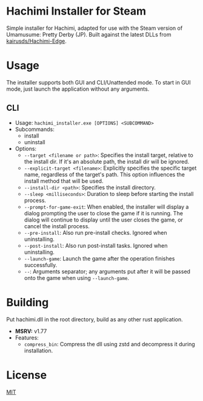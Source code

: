 # Hachimi Installer for Steam
Simple installer for Hachimi, adapted for use with the Steam version of Umamusume: Pretty Derby (JP). Built against the latest DLLs from [kairusds/Hachimi-Edge](https://github.com/kairusds/Hachimi-Edge).

# Usage
The installer supports both GUI and CLI/Unattended mode. To start in GUI mode, just launch the application without any arguments.

## CLI
- Usage: `hachimi_installer.exe [OPTIONS] <SUBCOMMAND>`
- Subcommands:
    - install
    - uninstall
- Options:
    - `--target <filename or path>`: Specifies the install target, relative to the install dir. If it's an absolute path, the install dir will be ignored.
    - `--explicit-target <filename>`: Explicitly specifies the specific target name, regardless of the target's path. This option influences the install method that will be used.
    - `--install-dir <path>`: Specifies the install directory.
    - `--sleep <milliseconds>`: Duration to sleep before starting the install process.
    - `--prompt-for-game-exit`: When enabled, the installer will display a dialog prompting the user to close the game if it is running. The dialog will continue to display until the user closes the game, or cancel the install process.
    - `--pre-install`: Also run pre-install checks. Ignored when uninstalling.
    - `--post-install`: Also run post-install tasks. Ignored when uninstalling.
    - `--launch-game`: Launch the game after the operation finishes successfully.
    - `--`: Arguments separator; any arguments put after it will be passed onto the game when using `--launch-game`.

# Building
Put hachimi.dll in the root directory, build as any other rust application.

- **MSRV:** v1.77
- Features:
    - `compress_bin`: Compress the dll using zstd and decompress it during installation.

# License
[MIT](LICENSE)
